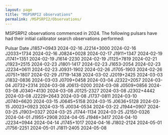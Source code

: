 ```yaml
---
layout: page
title: "MSPSRPI2 observations"
permalink: /MSPSRPI2/Observations/
---
```


MSPSRPI2 observations commenced in 2024. The following pulsars have had their initial calibrator search observations performed:

Pulsar   Date
J1857+0943	2024-02-16
J2214+3000	2024-02-16
J2033+1734	2024-02-16
J0824+0028	2024-02-17
J1911+1347	2024-02-19
J1741+1351	2024-02-19
J1614-2230	2024-02-19
J1125+7819	2024-02-21
J1923+2515	2024-02-23
J1801-1417	2024-02-23
J1653-2054	2024-02-23
J2234+0611	2024-02-23
J0931-1902	2024-02-26
J1705-1903	2024-02-26
J0751+1807	2024-02-29
J1719-1438	2024-03-02
J2019+2425	2024-03-03
J1832-0836	2024-03-03
J0709+0458	2024-03-04
J2322+2057	2024-03-04
J0732+2314	2024-03-08
J0613-0200	2024-03-08
J0509+0856	2024-03-08
J0340+4130	2024-03-08
J0125-2327	2024-03-08
J2302+4442	2024-03-08
J2229+2643	2024-03-08
J1737-0811	2024-03-10
J0740+6620	2024-03-15
J0645+5158	2024-03-15
J0636+5128	2024-03-15
J0023+0923	2024-03-15
J0034-0534	2024-03-22
J1944+0907	2024-03-25
J1903+0327	2024-03-25
J1744-1134	2024-03-25
J2150-0326	2024-04-01
J1955+2908	2024-04-05
J1946+3417	2024-04-10
J2234+0944	2024-04-14
J1745+1017	2024-04-16
J1802-2124	2024-05-01
J1756-2251	2024-05-01
J1811-2405	2024-05-08
	
